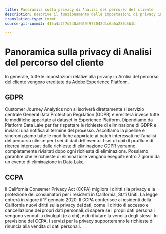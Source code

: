 ```yaml
---
title: Panoramica sulla privacy di Analisi del percorso del cliente
description: Descrive il funzionamento delle impostazioni di privacy in Customer Journey Analytics.
translation-type: tm+mt
source-git-commit: 415a4a7f7d540a0329f973042d1c6a6a285d5b1b

---
```



# Panoramica sulla privacy di Analisi del percorso del cliente

In generale, tutte le impostazioni relative alla privacy in Analisi del percorso del cliente vengono ereditate da Adobe Experience Platform.

## GDPR

Customer Journey Analytics non si iscriverà direttamente al servizio centrale General Data Protection Regulation (GDPR) e erediterà invece tutte le modifiche apportate ai dataset in Experience Platform. Dipendiamo da Platform Data Lake per far rispettare le richieste di eliminazione di GDPR e inviarci una notifica al termine del processo. Ascoltiamo la pipeline e sincronizziamo tutte le modifiche apportate ai batch interessati nell&#39;analisi del percorso cliente per i set di dati dell&#39;evento. I set di dati di profilo e di ricerca interessati dalle richieste di eliminazione GDPR verranno completamente rivisitati dopo ogni richiesta di eliminazione. Possiamo garantire che le richieste di eliminazione vengano eseguite entro 7 giorni da un evento di eliminazione in Data Lake.

## CCPA

Il California Consumer Privacy Act (CCPA) migliora i diritti alla privacy e la protezione dei consumatori per i residenti in California, Stati Uniti. La legge entrerà in vigore il 1° gennaio 2020.
Il CCPA conferisce ai residenti della California nuovi diritti sulla privacy dei dati, come il diritto di accesso e cancellazione dei propri dati personali, di sapere se i propri dati personali vengono venduti o divulgati (e a chi), e di rifiutare la vendita degli stessi.
In previsione del CCPA, i servizi per la privacy supporteranno le richieste di rinuncia alla vendita di dati personali.
